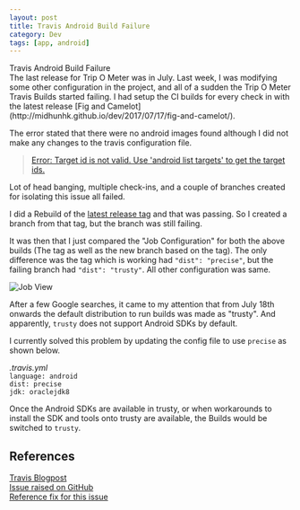 ```yaml
---
layout: post
title: Travis Android Build Failure
category: Dev
tags: [app, android]
---
```

<div class="custom-post-header mexican-red">
<div class="custom-post-title">Travis Android Build Failure</div>
</div>
The last release for Trip O Meter was in July. Last week, I was modifying some other configuration in the project, and all of a sudden the Trip O Meter Travis Builds started failing.
I had setup the CI builds for every check in with the latest release [Fig and Camelot](http://midhunhk.github.io/dev/2017/07/17/fig-and-camelot/).

<!-- more -->
The error stated that there were no android images found although I did not make any changes to the travis configuration file.
> [Error: Target id is not valid. Use 'android list targets' to get the target ids.](https://travis-ci.org/midhunhk/trip-o-meter/builds/265911464)

Lot of head banging, multiple check-ins, and a couple of branches created for isolating this issue all failed.

I did a Rebuild of the [latest release tag](https://travis-ci.org/midhunhk/trip-o-meter/builds/254211222) and that was passing. So I created a branch from that tag, but the branch was still failing.

It was then that I just compared the "Job Configuration" for both the above builds (The tag as well as the new branch based on the tag). The only difference was the tag which is working had `"dist": "precise"`, but the failing branch had `"dist": "trusty"`. All other configuration was same.

![Job View](https://blog.travis-ci.com/images/job-view-config-dist.png)

After a few Google searches, it came to my attention that from July 18th onwards the default distribution to run builds was made as "trusty".
And apparently, `trusty` does not support Android SDKs by default.

I currently solved this problem by updating the config file to use `precise` as shown below.

*.travis.yml*  
`language: android`  
`dist: precise`  
`jdk: oraclejdk8`  

Once the Android SDKs are available in trusty, or when workarounds to install the SDK and tools onto trusty are available, the Builds would be switched to `trusty`.

## References
[Travis Blogpost](https://blog.travis-ci.com/2017-07-11-trusty-as-default-linux-is-coming?utm_source=web&utm_medium=banner&&utm_campaign=trusty-default)  
[Issue raised on GitHub](https://github.com/travis-ci/travis-ci/issues/5990)  
[Reference fix for this issue](https://github.com/Amos2016GroupOne/amos-ss16-proj1/pull/11/files)  
